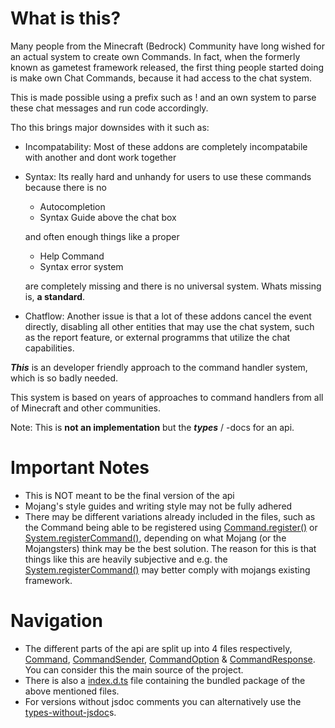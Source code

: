 # What is this?
Many people from the Minecraft (Bedrock) Community have long wished for an
actual system to create own Commands.
In fact, when the formerly known as gametest framework released, the first thing
people started doing is make own Chat Commands, because it had access to the chat system.

This is made possible using a prefix such as ! and an own system to parse these chat messages and run code accordingly.

Tho this brings major downsides with it such as:
 - Incompatability: Most of these addons are completely incompatabile with another and dont work together
 - Syntax: Its really hard and unhandy for users to use these commands because there is no
    - Autocompletion
    - Syntax Guide above the chat box

    and often enough things like a proper
    - Help Command
    - Syntax error system

    are completely missing and there is no universal system. Whats missing is, **a standard**.
 - Chatflow: Another issue is that a lot of these addons cancel the event directly, disabling all other entities that may use the chat system, such as the report feature, or external programms that utilize the chat capabilities.

***This*** is an developer friendly approach to the command handler system, which is so badly needed.

 This system is based on years of approaches to command handlers from all of Minecraft and other communities.
 
 Note: This is **not an implementation** but the ___types___ / -docs for an api.

# Important Notes
- This is NOT meant to be the final version of the api
- Mojang's style guides and writing style may not be fully adhered
- There may be different variations already included in the files, such as the Command being able to be registered using [Command.register()](https://github.com/CreepycreeperMw/McCommandAPI-Types/blob/main/Command.d.ts#L113) or [System.registerCommand()](https://github.com/CreepycreeperMw/McCommandAPI-Types/blob/main/System.d.ts#L11), depending on what Mojang (or the Mojangsters) think may be the best solution. The reason for this is that things like this are heavily subjective and e.g. the [System.registerCommand()]() may better comply with mojangs existing framework.

# Navigation
- The different parts of the api are split up into 4 files respectively, [Command](./Command.d.ts), [CommandSender](./CommandSender.d.ts), [CommandOption](./CommandOption.d.ts) & [CommandResponse](./CommandResponse.d.ts). You can consider this the main source of the project.
- There is also a [index.d.ts](./index-commandtypes.d.ts) file containing the bundled package of the above mentioned files.
- For versions without jsdoc comments you can alternatively use the [types-without-jsdoc](./Types-without-jsdoc/)s.